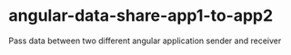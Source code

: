# angular-data-share-app1-to-app2
Pass data between two different angular application sender and receiver
